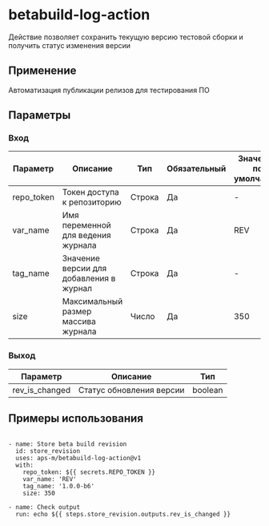 # betabuild-log-action

Действие позволяет сохранить текущую версию тестовой сборки и получить статус изменения версии

## Применение

Автоматизация публикации релизов для тестирования ПО



## Параметры

### Вход

| Параметр | Описание | Тип      | Обязательный |  Значение по умолчанию |
|----------|----------|----------|----------| ----------|
| repo_token   | Токен доступа к репозиторию  | Строка | Да | - |
| var_name    | Имя переменной для ведения журнала | Строка | Да | REV |
| tag_name | Значение версии для добавления в журнал| Строка | Да | - |
| size | Максимальный размер массива журнала | Число | Да | 350 |


### Выход

| Параметр | Описание | Тип |
|----------|----------|----------|
| rev_is_changed    | Статус обновления версии | boolean |



## Примеры использования


```

- name: Store beta build revision
  id: store_revision
  uses: aps-m/betabuild-log-action@v1
  with:
    repo_token: ${{ secrets.REPO_TOKEN }}
    var_name: 'REV'
    tag_name: '1.0.0-b6'
    size: 350

- name: Check output
  run: echo ${{ steps.store_revision.outputs.rev_is_changed }}

```